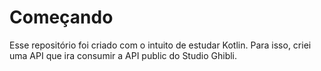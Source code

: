 # Começando

Esse repositório foi criado com o intuito de estudar Kotlin. Para isso, criei uma API que ira consumir a API public do Studio Ghibli.
